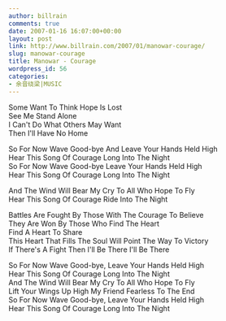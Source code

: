 ```yaml
---
author: billrain
comments: true
date: 2007-01-16 16:07:00+00:00
layout: post
link: http://www.billrain.com/2007/01/manowar-courage/
slug: manowar-courage
title: Manowar - Courage
wordpress_id: 56
categories:
- 余音绕梁|MUSIC
---
```


Some Want To Think Hope Is Lost  
See Me Stand Alone  
I Can't Do What Others May Want  
Then I'll Have No Home  
  
So For Now Wave Good-bye And Leave Your Hands Held High  
Hear This Song Of Courage Long Into The Night  
So For Now Wave Good-bye Leave Your Hands Held High  
Hear This Song Of Courage Long Into The Night  
  
And The Wind Will Bear My Cry To All Who Hope To Fly  
Hear This Song Of Courage Ride Into The Night  
  
Battles Are Fought By Those With The Courage To Believe  
They Are Won By Those Who Find The Heart  
Find A Heart To Share  
This Heart That Fills The Soul Will Point The Way To Victory  
If There's A Fight Then I'll Be There I'll Be There  
  
So For Now Wave Good-bye, Leave Your Hands Held High  
Hear This Song Of Courage Long Into The Night  
And The Wind Will Bear My Cry To All Who Hope To Fly  
Lift Your Wings Up High My Friend Fearless To The End  
So For Now Wave Good-bye, Leave Your Hands Held High  
Hear This Song Of Courage Long Into The Night
